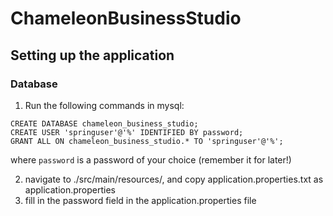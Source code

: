# ChameleonBusinessStudio

## Setting up the application

### Database

1. Run the following commands in mysql:

```
CREATE DATABASE chameleon_business_studio;
CREATE USER 'springuser'@'%' IDENTIFIED BY password;
GRANT ALL ON chameleon_business_studio.* TO 'springuser'@'%';
```

where ```password``` is a password of your choice (remember it for later!)

2. navigate to ./src/main/resources/, and copy application.properties.txt as application.properties
3. fill in the password field in the application.properties file